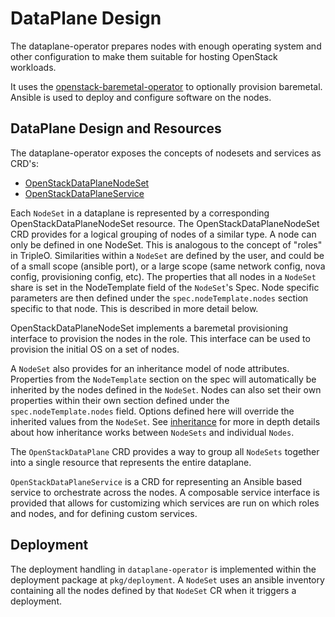 # DataPlane Design

The dataplane-operator prepares nodes with enough operating system and other
configuration to make them suitable for hosting OpenStack workloads.

It uses the
[openstack-baremetal-operator](https://github.com/openstack-k8s-operators/openstack-baremetal-operator)
to optionally provision baremetal. Ansible is used to deploy and configure
software on the nodes.

## DataPlane Design and Resources

The dataplane-operator exposes the concepts of nodesets and
services as CRD's:

* [OpenStackDataPlaneNodeSet](https://github.com/openstack-k8s-operators/dataplane-operator/blob/main/config/crd/bases/dataplane.openstack.org_openstackdataplanenodesets.yaml)
* [OpenStackDataPlaneService](https://github.com/openstack-k8s-operators/dataplane-operator/blob/main/config/crd/bases/dataplane.openstack.org_openstackdataplaneservices.yaml)

Each `NodeSet` in a dataplane is represented by a corresponding
OpenStackDataPlaneNodeSet resource.  The OpenStackDataPlaneNodeSet CRD provides
for a logical grouping of nodes of a similar type. A node can only be defined
in one NodeSet. This is analogous to the concept of "roles" in TripleO.
Similarities within a `NodeSet` are defined by the user, and could be of a
small scope (ansible port), or a large scope (same network config, nova config,
provisioning config, etc). The properties that all nodes in a `NodeSet` share
is set in the NodeTemplate field of the `NodeSet`'s Spec. Node specific
parameters are then defined under the `spec.nodeTemplate.nodes` section
specific to that node. This is described in more detail below.

OpenStackDataPlaneNodeSet implements a baremetal provisioning interface to
provision the nodes in the role. This interface can be used to provision the
initial OS on a set of nodes.

A `NodeSet` also provides for an inheritance model of node attributes. Properties
from the `NodeTemplate` section on the spec will automatically be inherited by the
nodes defined in the `NodeSet`. Nodes can also set their own properties within their
own section defined under the `spec.nodeTemplate.nodes` field. Options defined here
will override the inherited values from the `NodeSet`. See
[inheritance](inheritance.md) for more in depth details about how inheritance
works between `NodeSets` and individual `Nodes`.

The `OpenStackDataPlane` CRD provides a way to group all `NodeSets` together
into a single resource that represents the entire dataplane.

`OpenStackDataPlaneService` is a CRD for representing an Ansible based service to
orchestrate across the nodes. A composable service interface is provided that
allows for customizing which services are run on which roles and nodes, and for
defining custom services.

## Deployment

The deployment handling in `dataplane-operator` is implemented within the
deployment package at `pkg/deployment`. A `NodeSet` uses an ansible
inventory containing all the nodes defined by that `NodeSet` CR when it triggers
a deployment.
